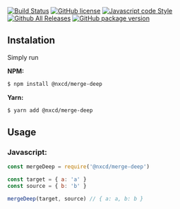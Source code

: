 
[![Build Status](https://travis-ci.org/nxcd/merge-deep.svg?branch=master)](https://travis-ci.org/nxcd/merge-deep)
[![GitHub license](https://img.shields.io/github/license/nxcd/merge-deep.svg)](https://github.com/nxcd/merge-deep/blob/master/LICENSE)
[![Javascript code Style](https://img.shields.io/badge/code_style-standard-brightgreen.svg)](https://standardjs.com)
[![Github All Releases](https://img.shields.io/github/downloads/nxcd/merge-deep/total.svg)](https://github.com/nxcd/merge-deep)
[![GitHub package version](https://img.shields.io/github/package-json/v/nxcd/merge-deep.svg)](https://github.com/nxcd/merge-deep)

## Instalation

Simply run

**NPM:**
```bash
$ npm install @nxcd/merge-deep
```

**Yarn:**
```bash
$ yarn add @nxcd/merge-deep
```

## Usage

### Javascript:

```js
const mergeDeep = require('@nxcd/merge-deep')

const target = { a: 'a' }
const source = { b: 'b' }

mergeDeep(target, source) // { a: a, b: b }

```
